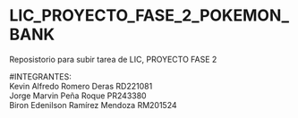 # LIC_PROYECTO_FASE_2_POKEMON_BANK
Reposistorio para subir tarea de LIC, PROYECTO FASE 2

#INTEGRANTES: <br/>
Kevin Alfredo Romero Deras  RD221081         <br/>
Jorge Marvin Peña Roque PR243380             <br/>
Biron Edenilson Ramírez Mendoza RM201524     <br/>
